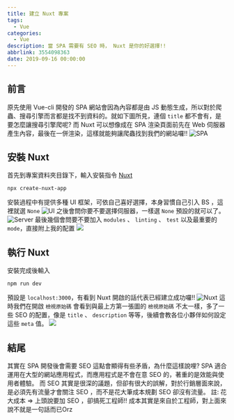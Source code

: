 ```yaml
---
title: 建立 Nuxt 專案
tags:
  - Vue
categories:
  - Vue
description: 當 SPA 需要有 SEO 時， Nuxt 是你的好選擇!!
abbrlink: 3554098363
date: 2019-09-16 00:00:00
---
```

## 前言
原先使用 Vue-cli 開發的 SPA 網站會因為內容都是由 JS 動態生成，所以對於爬蟲、搜尋引擎而言都是找不到資料的。就如下圖所見，連個 `title` 都不會有，是要怎麼讓搜尋引擎爬呢?
而 Nuxt 可以想像成在 SPA 渲染頁面前先在 Web 伺服器產生內容，最後在一併渲染，這樣就能夠讓爬蟲找到我們的網站囉!!
![SPA](https://i.imgur.com/FE9aQT7.png)

## 安裝 Nuxt
首先到專案資料夾目錄下，輸入安裝指令
[Nuxt](https://zh.nuxtjs.org/guide/installation)
```
npx create-nuxt-app
```
安裝過程中有提供多種 UI 框架，可依自己喜好選擇，本身習慣自己引入 BS ，這裡就選 `None`
![UI](https://i.imgur.com/RqFrO0u.png)
之後會問你要不要選擇伺服器，一樣選 `None` 預設的就可以了。
![Server](https://i.imgur.com/vZ9VhvM.png)
最後幾個會問要不要加入 `modules` 、 `linting` 、 `test` 以及最重要的 `mode`，直接附上我的配置
![](https://i.imgur.com/DMOZGMm.png)

## 執行 Nuxt 
安裝完成後輸入
```
npm run dev
```
預設是 `localhost:3000`，有看到 Nuxt 開啟的話代表已經建立成功囉!!
![Nuxt](https://i.imgur.com/s1bEesk.png)
這時我們在開啟 `檢視原始碼` 會看到與最上方第一張圖的 `檢視原始碼` 不太一樣，多了一些 SEO 的配置，像是 `title` 、 `description` 等等，後續會教各位小夥伴如何設定這些 `meta` 值。
![](https://i.imgur.com/5jvRn7K.png)

## 結尾
其實在 SPA 開發後會需要 SEO 這點會顯得有些矛盾，為什麼這樣說哩?
SPA 適合運用在大型的網站應用程式，而應用程式是不會在意 SEO 的，著重的是效能與使用者體驗。
而 SEO 其實是很深的議題，但卻有很大的誤解，對於行銷層面來說，是必須先有流量才會關注 SEO ，而不是花大筆成本規劃 SEO 卻沒有流量。
註: 花大成本 => 上頭說要加 SEO ，卻搞死工程師!! 成本其實是來自於工程師，對上面來說不就是一句話而已Orz